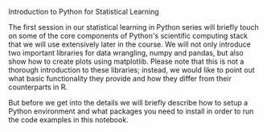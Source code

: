 
Introduction to Python for Statistical Learning

The first session in our statistical learning in Python series will briefly touch on some of the core components of Python's scientific computing stack that we will use extensively later in the course. We will not only introduce two important libraries for data wrangling, numpy and pandas, but also show how to create plots using matplotlib. Please note that this is not a thorough introduction to these libraries; instead, we would like to point out what basic functionality they provide and how they differ from their counterparts in R.

But before we get into the details we will briefly describe how to setup a Python environment and what packages you need to install in order to run the code examples in this notebook.
